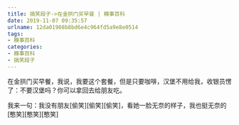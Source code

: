 ```yaml
---
title: 搞笑段子->在金拱门买早餐 | 糗事百科
date: 2019-11-07 09:35:57
urlname: 12da01908b8bd6e4c964fd5a9e8e0514
tags: 
- 糗事百科
categories:
- 糗事百科
- 搞笑段子
---
```

在金拱门买早餐，我说，我要这个套餐，但是只要咖啡，汉堡不用给我，收银员愣了：不要汉堡吗？你可以拿回去给朋友吃。

我来一句：我没有朋友[偷笑][偷笑][偷笑]，看她一脸无奈的样子，我也挺无奈的[憨笑][憨笑][憨笑]


